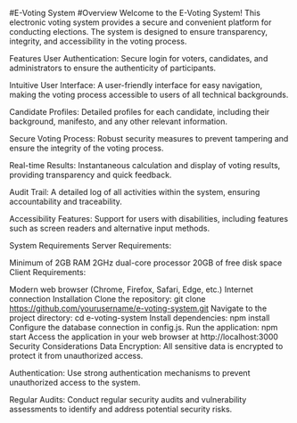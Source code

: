 #E-Voting System
#Overview
Welcome to the E-Voting System! This electronic voting system provides a secure and convenient platform for conducting elections. The system is designed to ensure transparency, integrity, and accessibility in the voting process.

Features
User Authentication: Secure login for voters, candidates, and administrators to ensure the authenticity of participants.

Intuitive User Interface: A user-friendly interface for easy navigation, making the voting process accessible to users of all technical backgrounds.

Candidate Profiles: Detailed profiles for each candidate, including their background, manifesto, and any other relevant information.

Secure Voting Process: Robust security measures to prevent tampering and ensure the integrity of the voting process.

Real-time Results: Instantaneous calculation and display of voting results, providing transparency and quick feedback.

Audit Trail: A detailed log of all activities within the system, ensuring accountability and traceability.

Accessibility Features: Support for users with disabilities, including features such as screen readers and alternative input methods.

System Requirements
Server Requirements:

Minimum of 2GB RAM
2GHz dual-core processor
20GB of free disk space
Client Requirements:

Modern web browser (Chrome, Firefox, Safari, Edge, etc.)
Internet connection
Installation
Clone the repository: git clone https://github.com/yourusername/e-voting-system.git
Navigate to the project directory: cd e-voting-system
Install dependencies: npm install
Configure the database connection in config.js.
Run the application: npm start
Access the application in your web browser at http://localhost:3000
Security Considerations
Data Encryption: All sensitive data is encrypted to protect it from unauthorized access.

Authentication: Use strong authentication mechanisms to prevent unauthorized access to the system.

Regular Audits: Conduct regular security audits and vulnerability assessments to identify and address potential security risks.
